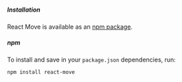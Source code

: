 ##### Installation

React Move is available as an [npm package](https://www.npmjs.org/package/react-move).

##### npm

To install and save in your `package.json` dependencies, run:

```
npm install react-move
```
